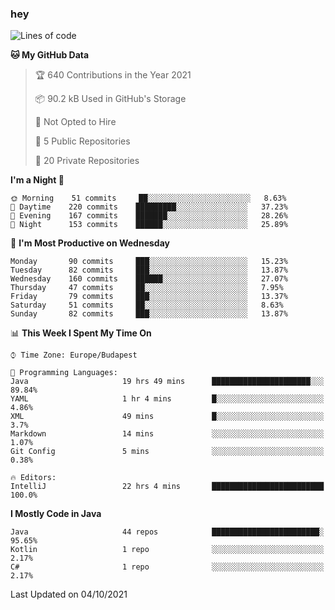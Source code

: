 ### hey

<!--START_SECTION:waka-->
![Lines of code](https://img.shields.io/badge/From%20Hello%20World%20I%27ve%20Written-91065%20lines%20of%20code-blue)

**🐱 My GitHub Data** 

> 🏆 640 Contributions in the Year 2021
 > 
> 📦 90.2 kB Used in GitHub's Storage 
 > 
> 🚫 Not Opted to Hire
 > 
> 📜 5 Public Repositories 
 > 
> 🔑 20 Private Repositories  
 > 
**I'm a Night 🦉** 

```text
🌞 Morning    51 commits     ██░░░░░░░░░░░░░░░░░░░░░░░   8.63% 
🌆 Daytime    220 commits    █████████░░░░░░░░░░░░░░░░   37.23% 
🌃 Evening    167 commits    ███████░░░░░░░░░░░░░░░░░░   28.26% 
🌙 Night      153 commits    ██████░░░░░░░░░░░░░░░░░░░   25.89%

```
📅 **I'm Most Productive on Wednesday** 

```text
Monday       90 commits     ███░░░░░░░░░░░░░░░░░░░░░░   15.23% 
Tuesday      82 commits     ███░░░░░░░░░░░░░░░░░░░░░░   13.87% 
Wednesday    160 commits    ██████░░░░░░░░░░░░░░░░░░░   27.07% 
Thursday     47 commits     ██░░░░░░░░░░░░░░░░░░░░░░░   7.95% 
Friday       79 commits     ███░░░░░░░░░░░░░░░░░░░░░░   13.37% 
Saturday     51 commits     ██░░░░░░░░░░░░░░░░░░░░░░░   8.63% 
Sunday       82 commits     ███░░░░░░░░░░░░░░░░░░░░░░   13.87%

```


📊 **This Week I Spent My Time On** 

```text
⌚︎ Time Zone: Europe/Budapest

💬 Programming Languages: 
Java                     19 hrs 49 mins      ██████████████████████░░░   89.84% 
YAML                     1 hr 4 mins         █░░░░░░░░░░░░░░░░░░░░░░░░   4.86% 
XML                      49 mins             █░░░░░░░░░░░░░░░░░░░░░░░░   3.7% 
Markdown                 14 mins             ░░░░░░░░░░░░░░░░░░░░░░░░░   1.07% 
Git Config               5 mins              ░░░░░░░░░░░░░░░░░░░░░░░░░   0.38%

🔥 Editors: 
IntelliJ                 22 hrs 4 mins       █████████████████████████   100.0%

```

**I Mostly Code in Java** 

```text
Java                     44 repos            ████████████████████████░   95.65% 
Kotlin                   1 repo              ░░░░░░░░░░░░░░░░░░░░░░░░░   2.17% 
C#                       1 repo              ░░░░░░░░░░░░░░░░░░░░░░░░░   2.17%

```



 Last Updated on 04/10/2021
<!--END_SECTION:waka-->
